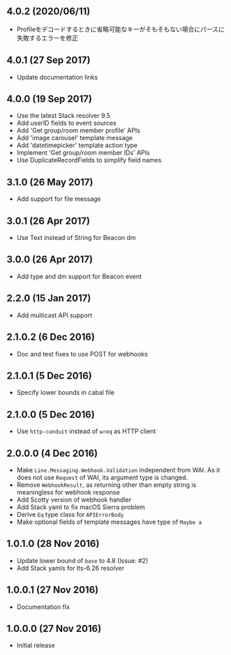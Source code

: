 ## 4.0.2 (2020/06/11)

* Profileをデコードするときに省略可能なキーがそもそもない場合にパースに失敗するエラーを修正

## 4.0.1 (27 Sep 2017)

* Update documentation links

## 4.0.0 (19 Sep 2017)

* Use the latest Stack resolver 9.5
* Add userID fields to event sources
* Add 'Get group/room member profile' APIs
* Add 'image carousel' template message
* Add 'datetimepicker' template action type
* Implement 'Get group/room member IDs' APIs
* Use DuplicateRecordFields to simplify field names

## 3.1.0 (26 May 2017)

* Add support for file message

## 3.0.1 (26 Apr 2017)

* Use Text instead of String for Beacon dm

## 3.0.0 (26 Apr 2017)

* Add type and dm support for Beacon event

## 2.2.0 (15 Jan 2017)

* Add multicast API support

## 2.1.0.2 (6 Dec 2016)

* Doc and test fixes to use POST for webhooks

## 2.1.0.1 (5 Dec 2016)

* Specify lower bounds in cabal file

## 2.1.0.0 (5 Dec 2016)

* Use `http-conduit` instead of `wreq` as HTTP client

## 2.0.0.0 (4 Dec 2016)

* Make `Line.Messaging.Webhook.Validation` independent from WAI. As it does not
  use `Request` of WAI, its argument type is changed.
* Remove `WebhookResult`, as returning other than empty string is meaningless
  for webhook response
* Add Scotty version of webhook handler
* Add Stack yaml to fix macOS Sierra problem
* Derive `Eq` type class for `APIErrorBody`
* Make optional fields of template messages have type of `Maybe a`

## 1.0.1.0 (28 Nov 2016)

* Update lower bound of `base` to 4.8 (Issue: #2)
* Add Stack yamls for lts-6.26 resolver

## 1.0.0.1 (27 Nov 2016)

* Documentation fix

## 1.0.0.0 (27 Nov 2016)

* Initial release
